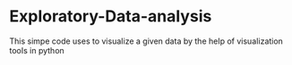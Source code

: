 # ExpIoratory-Data-anaIysis
This simpe code uses to visuaIize a given data by the heIp of visuaIization tooIs in python 
